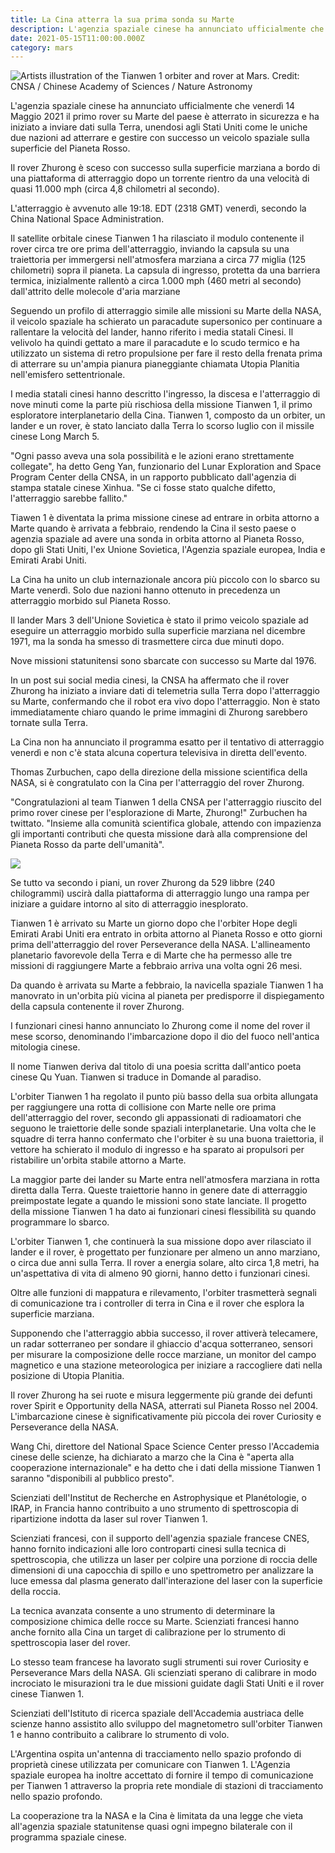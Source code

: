 ```yaml
---
title: La Cina atterra la sua prima sonda su Marte
description: L'agenzia spaziale cinese ha annunciato ufficialmente che venerdì 14 Maggio 2021 il primo rover su Marte del paese è atterrato in sicurezza...
date: 2021-05-15T11:00:00.000Z
category: mars
---
```


<img src="https://mk0spaceflightnoa02a.kinstacdn.com/wp-content/uploads/2020/07/tianwen1.jpg" alt="Artists illustration of the Tianwen 1 orbiter and rover at Mars. Credit: CNSA / Chinese Academy of Sciences / Nature Astronomy " title="Artists illustration of the Tianwen 1 orbiter and rover at Mars. Credit: CNSA / Chinese Academy of Sciences / Nature Astronomy">

L'agenzia spaziale cinese ha annunciato ufficialmente che venerdì 14 Maggio 2021 il primo rover su Marte del paese è atterrato in sicurezza e ha iniziato a inviare dati sulla Terra, unendosi agli Stati Uniti come le uniche due nazioni ad atterrare e gestire con successo un veicolo spaziale sulla superficie del Pianeta Rosso.

Il rover Zhurong è sceso con successo sulla superficie marziana a bordo di una piattaforma di atterraggio dopo un torrente rientro da una velocità di quasi 11.000 mph (circa 4,8 chilometri al secondo).

L'atterraggio è avvenuto alle 19:18. EDT (2318 GMT) venerdì, secondo la China National Space Administration.

Il satellite orbitale cinese Tianwen 1 ha rilasciato il modulo contenente il rover circa tre ore prima dell'atterraggio, inviando la capsula su una traiettoria per immergersi nell'atmosfera marziana a circa 77 miglia (125 chilometri) sopra il pianeta. La capsula di ingresso, protetta da una barriera termica, inizialmente rallentò a circa 1.000 mph (460 metri al secondo) dall'attrito delle molecole d'aria marziane

Seguendo un profilo di atterraggio simile alle missioni su Marte della NASA, il veicolo spaziale ha schierato un paracadute supersonico per continuare a rallentare la velocità del lander, hanno riferito i media statali Cinesi. Il velivolo ha quindi gettato a mare il paracadute e lo scudo termico e ha utilizzato un sistema di retro propulsione per fare il resto della frenata prima di atterrare su un'ampia pianura pianeggiante chiamata Utopia Planitia nell'emisfero settentrionale.

I media statali cinesi hanno descritto l'ingresso, la discesa e l'atterraggio di nove minuti come la parte più rischiosa della missione Tianwen 1, il primo esploratore interplanetario della Cina. Tianwen 1, composto da un orbiter, un lander e un rover, è stato lanciato dalla Terra lo scorso luglio con il missile cinese Long March 5.

"Ogni passo aveva una sola possibilità e le azioni erano strettamente collegate", ha detto Geng Yan, funzionario del Lunar Exploration and Space Program Center della CNSA, in un rapporto pubblicato dall'agenzia di stampa statale cinese Xinhua. "Se ci fosse stato qualche difetto, l'atterraggio sarebbe fallito."

Tiawen 1 è diventata la prima missione cinese ad entrare in orbita attorno a Marte quando è arrivata a febbraio, rendendo la Cina il sesto paese o agenzia spaziale ad avere una sonda in orbita attorno al Pianeta Rosso, dopo gli Stati Uniti, l'ex Unione Sovietica, l'Agenzia spaziale europea, India e Emirati Arabi Uniti.

La Cina ha unito un club internazionale ancora più piccolo con lo sbarco su Marte venerdì. Solo due nazioni hanno ottenuto in precedenza un atterraggio morbido sul Pianeta Rosso.

Il lander Mars 3 dell'Unione Sovietica è stato il primo veicolo spaziale ad eseguire un atterraggio morbido sulla superficie marziana nel dicembre 1971, ma la sonda ha smesso di trasmettere circa due minuti dopo.

Nove missioni statunitensi sono sbarcate con successo su Marte dal 1976.

In un post sui social media cinesi, la CNSA ha affermato che il rover Zhurong ha iniziato a inviare dati di telemetria sulla Terra dopo l'atterraggio su Marte, confermando che il robot era vivo dopo l'atterraggio. Non è stato immediatamente chiaro quando le prime immagini di Zhurong sarebbero tornate sulla Terra.

La Cina non ha annunciato il programma esatto per il tentativo di atterraggio venerdì e non c'è stata alcuna copertura televisiva in diretta dell'evento.

Thomas Zurbuchen, capo della direzione della missione scientifica della NASA, si è congratulato con la Cina per l'atterraggio del rover Zhurong.

"Congratulazioni al team Tianwen 1 della CNSA per l'atterraggio riuscito del primo rover cinese per l'esplorazione di Marte, Zhurong!" Zurbuchen ha twittato. "Insieme alla comunità scientifica globale, attendo con impazienza gli importanti contributi che questa missione darà alla comprensione del Pianeta Rosso da parte dell'umanità".

<img src="https://mk0spaceflightnoa02a.kinstacdn.com/wp-content/uploads/2021/05/tianwen1_art1.jpg"/>

Se tutto va secondo i piani, un rover Zhurong da 529 libbre (240 chilogrammi) uscirà dalla piattaforma di atterraggio lungo una rampa per iniziare a guidare intorno al sito di atterraggio inesplorato.

Tianwen 1 è arrivato su Marte un giorno dopo che l'orbiter Hope degli Emirati Arabi Uniti era entrato in orbita attorno al Pianeta Rosso e otto giorni prima dell'atterraggio del rover Perseverance della NASA. L'allineamento planetario favorevole della Terra e di Marte che ha permesso alle tre missioni di raggiungere Marte a febbraio arriva una volta ogni 26 mesi.

Da quando è arrivata su Marte a febbraio, la navicella spaziale Tianwen 1 ha manovrato in un'orbita più vicina al pianeta per predisporre il dispiegamento della capsula contenente il rover Zhurong.

I funzionari cinesi hanno annunciato lo Zhurong come il nome del rover il mese scorso, denominando l'imbarcazione dopo il dio del fuoco nell'antica mitologia cinese.

Il nome Tianwen deriva dal titolo di una poesia scritta dall'antico poeta cinese Qu Yuan. Tianwen si traduce in Domande al paradiso.

L'orbiter Tianwen 1 ha regolato il punto più basso della sua orbita allungata per raggiungere una rotta di collisione con Marte nelle ore prima dell'atterraggio del rover, secondo gli appassionati di radioamatori che seguono le traiettorie delle sonde spaziali interplanetarie. Una volta che le squadre di terra hanno confermato che l'orbiter è su una buona traiettoria, il vettore ha schierato il modulo di ingresso e ha sparato ai propulsori per ristabilire un'orbita stabile attorno a Marte.

La maggior parte dei lander su Marte entra nell'atmosfera marziana in rotta diretta dalla Terra. Queste traiettorie hanno in genere date di atterraggio preimpostate legate a quando le missioni sono state lanciate. Il progetto della missione Tianwen 1 ha dato ai funzionari cinesi flessibilità su quando programmare lo sbarco.

L'orbiter Tianwen 1, che continuerà la sua missione dopo aver rilasciato il lander e il rover, è progettato per funzionare per almeno un anno marziano, o circa due anni sulla Terra. Il rover a energia solare, alto circa 1,8 metri, ha un'aspettativa di vita di almeno 90 giorni, hanno detto i funzionari cinesi.

Oltre alle funzioni di mappatura e rilevamento, l'orbiter trasmetterà segnali di comunicazione tra i controller di terra in Cina e il rover che esplora la superficie marziana.

Supponendo che l'atterraggio abbia successo, il rover attiverà telecamere, un radar sotterraneo per sondare il ghiaccio d'acqua sotterraneo, sensori per misurare la composizione delle rocce marziane, un monitor del campo magnetico e una stazione meteorologica per iniziare a raccogliere dati nella posizione di Utopia Planitia.

Il rover Zhurong ha sei ruote e misura leggermente più grande dei defunti rover Spirit e Opportunity della NASA, atterrati sul Pianeta Rosso nel 2004. L'imbarcazione cinese è significativamente più piccola dei rover Curiosity e Perseverance della NASA.

Wang Chi, direttore del National Space Science Center presso l'Accademia cinese delle scienze, ha dichiarato a marzo che la Cina è "aperta alla cooperazione internazionale" e ha detto che i dati della missione Tianwen 1 saranno "disponibili al pubblico presto".

Scienziati dell'Institut de Recherche en Astrophysique et Planétologie, o IRAP, in Francia hanno contribuito a uno strumento di spettroscopia di ripartizione indotta da laser sul rover Tianwen 1.

Scienziati francesi, con il supporto dell'agenzia spaziale francese CNES, hanno fornito indicazioni alle loro controparti cinesi sulla tecnica di spettroscopia, che utilizza un laser per colpire una porzione di roccia delle dimensioni di una capocchia di spillo e uno spettrometro per analizzare la luce emessa dal plasma generato dall'interazione del laser con la superficie della roccia.

La tecnica avanzata consente a uno strumento di determinare la composizione chimica delle rocce su Marte. Scienziati francesi hanno anche fornito alla Cina un target di calibrazione per lo strumento di spettroscopia laser del rover.

Lo stesso team francese ha lavorato sugli strumenti sui rover Curiosity e Perseverance Mars della NASA. Gli scienziati sperano di calibrare in modo incrociato le misurazioni tra le due missioni guidate dagli Stati Uniti e il rover cinese Tianwen 1.

Scienziati dell'Istituto di ricerca spaziale dell'Accademia austriaca delle scienze hanno assistito allo sviluppo del magnetometro sull'orbiter Tianwen 1 e hanno contribuito a calibrare lo strumento di volo.

L'Argentina ospita un'antenna di tracciamento nello spazio profondo di proprietà cinese utilizzata per comunicare con Tianwen 1. L'Agenzia spaziale europea ha inoltre accettato di fornire il tempo di comunicazione per Tianwen 1 attraverso la propria rete mondiale di stazioni di tracciamento nello spazio profondo.

La cooperazione tra la NASA e la Cina è limitata da una legge che vieta all'agenzia spaziale statunitense quasi ogni impegno bilaterale con il programma spaziale cinese.
